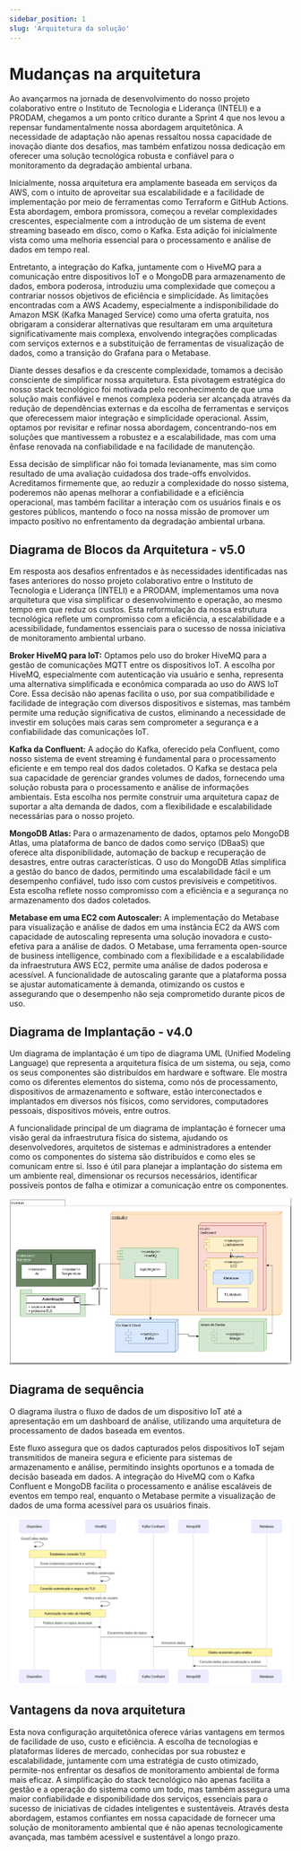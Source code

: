 ```yaml
---
sidebar_position: 1
slug: 'Arquitetura da solução'
---
```

# Mudanças na arquitetura

Ao avançarmos na jornada de desenvolvimento do nosso projeto colaborativo entre o Instituto de Tecnologia e Liderança (INTELI) e a PRODAM, chegamos a um ponto crítico durante a Sprint 4 que nos levou a repensar fundamentalmente nossa abordagem arquitetônica. A necessidade de adaptação não apenas ressaltou nossa capacidade de inovação diante dos desafios, mas também enfatizou nossa dedicação em oferecer uma solução tecnológica robusta e confiável para o monitoramento da degradação ambiental urbana.

Inicialmente, nossa arquitetura era amplamente baseada em serviços da AWS, com o intuito de aproveitar sua escalabilidade e a facilidade de implementação por meio de ferramentas como Terraform e GitHub Actions. Esta abordagem, embora promissora, começou a revelar complexidades crescentes, especialmente com a introdução de um sistema de event streaming baseado em disco, como o Kafka. Esta adição foi inicialmente vista como uma melhoria essencial para o processamento e análise de dados em tempo real.

Entretanto, a integração do Kafka, juntamente com o HiveMQ para a comunicação entre dispositivos IoT e o MongoDB para armazenamento de dados, embora poderosa, introduziu uma complexidade que começou a contrariar nossos objetivos de eficiência e simplicidade. As limitações encontradas com a AWS Academy, especialmente a indisponibilidade do Amazon MSK (Kafka Managed Service) como uma oferta gratuita, nos obrigaram a considerar alternativas que resultaram em uma arquitetura significativamente mais complexa, envolvendo integrações complicadas com serviços externos e a substituição de ferramentas de visualização de dados, como a transição do Grafana para o Metabase.

Diante desses desafios e da crescente complexidade, tomamos a decisão consciente de simplificar nossa arquitetura. Esta pivotagem estratégica do nosso stack tecnológico foi motivada pelo reconhecimento de que uma solução mais confiável e menos complexa poderia ser alcançada através da redução de dependências externas e da escolha de ferramentas e serviços que oferecessem maior integração e simplicidade operacional. Assim, optamos por revisitar e refinar nossa abordagem, concentrando-nos em soluções que mantivessem a robustez e a escalabilidade, mas com uma ênfase renovada na confiabilidade e na facilidade de manutenção.

Essa decisão de simplificar não foi tomada levianamente, mas sim como resultado de uma avaliação cuidadosa dos trade-offs envolvidos. Acreditamos firmemente que, ao reduzir a complexidade do nosso sistema, poderemos não apenas melhorar a confiabilidade e a eficiência operacional, mas também facilitar a interação com os usuários finais e os gestores públicos, mantendo o foco na nossa missão de promover um impacto positivo no enfrentamento da degradação ambiental urbana.

## Diagrama de Blocos da Arquitetura - v5.0


Em resposta aos desafios enfrentados e às necessidades identificadas nas fases anteriores do nosso projeto colaborativo entre o Instituto de Tecnologia e Liderança (INTELI) e a PRODAM, implementamos uma nova arquitetura que visa simplificar o desenvolvimento e operação, ao mesmo tempo em que reduz os custos. Esta reformulação da nossa estrutura tecnológica reflete um compromisso com a eficiência, a escalabilidade e a acessibilidade, fundamentos essenciais para o sucesso de nossa iniciativa de monitoramento ambiental urbano.

**Broker HiveMQ para IoT:** Optamos pelo uso do broker HiveMQ para a gestão de comunicações MQTT entre os dispositivos IoT. A escolha por HiveMQ, especialmente com autenticação via usuário e senha, representa uma alternativa simplificada e econômica comparada ao uso do AWS IoT Core. Essa decisão não apenas facilita o uso, por sua compatibilidade e facilidade de integração com diversos dispositivos e sistemas, mas também permite uma redução significativa de custos, eliminando a necessidade de investir em soluções mais caras sem comprometer a segurança e a confiabilidade das comunicações IoT.

**Kafka da Confluent:** A adoção do Kafka, oferecido pela Confluent, como nosso sistema de event streaming é fundamental para o processamento eficiente e em tempo real dos dados coletados. O Kafka se destaca pela sua capacidade de gerenciar grandes volumes de dados, fornecendo uma solução robusta para o processamento e análise de informações ambientais. Esta escolha nos permite construir uma arquitetura capaz de suportar a alta demanda de dados, com a flexibilidade e escalabilidade necessárias para o nosso projeto.

**MongoDB Atlas:** Para o armazenamento de dados, optamos pelo MongoDB Atlas, uma plataforma de banco de dados como serviço (DBaaS) que oferece alta disponibilidade, automação de backup e recuperação de desastres, entre outras características. O uso do MongoDB Atlas simplifica a gestão do banco de dados, permitindo uma escalabilidade fácil e um desempenho confiável, tudo isso com custos previsíveis e competitivos. Esta escolha reflete nosso compromisso com a eficiência e a segurança no armazenamento dos dados coletados.

**Metabase em uma EC2 com Autoscaler:** A implementação do Metabase para visualização e análise de dados em uma instância EC2 da AWS com capacidade de autoscaling representa uma solução inovadora e custo-efetiva para a análise de dados. O Metabase, uma ferramenta open-source de business intelligence, combinado com a flexibilidade e a escalabilidade da infraestrutura AWS EC2, permite uma análise de dados poderosa e acessível. A funcionalidade de autoscaling garante que a plataforma possa se ajustar automaticamente à demanda, otimizando os custos e assegurando que o desempenho não seja comprometido durante picos de uso.

## Diagrama de Implantação - v4.0

Um diagrama de implantação é um tipo de diagrama UML (Unified Modeling Language) que representa a arquitetura física de um sistema, ou seja, como os seus componentes são distribuídos em hardware e software. Ele mostra como os diferentes elementos do sistema, como nós de processamento, dispositivos de armazenamento e software, estão interconectados e implantados em diversos nós físicos, como servidores, computadores pessoais, dispositivos móveis, entre outros.

A funcionalidade principal de um diagrama de implantação é fornecer uma visão geral da infraestrutura física do sistema, ajudando os desenvolvedores, arquitetos de sistemas e administradores a entender como os componentes do sistema são distribuídos e como eles se comunicam entre si. Isso é útil para planejar a implantação do sistema em um ambiente real, dimensionar os recursos necessários, identificar possíveis pontos de falha e otimizar a comunicação entre os componentes.

![Diagrama de Implantação 4](<../../static/img/DiagramaImplantacao4.png>)

## Diagrama de sequência

O diagrama ilustra o fluxo de dados de um dispositivo IoT até a apresentação em um dashboard de análise, utilizando uma arquitetura de processamento de dados baseada em eventos. 

Este fluxo assegura que os dados capturados pelos dispositivos IoT sejam transmitidos de maneira segura e eficiente para sistemas de armazenamento e análise, permitindo insights oportunos e a tomada de decisão baseada em dados. A integração do HiveMQ com o Kafka Confluent e MongoDB facilita o processamento e análise escaláveis de eventos em tempo real, enquanto o Metabase permite a visualização de dados de uma forma acessível para os usuários finais.

![Diagrama de Sequência 4](<../../static/img/sequence-sprint4.png>)

## Vantagens da nova arquitetura
Esta nova configuração arquitetônica oferece várias vantagens em termos de facilidade de uso, custo e eficiência. A escolha de tecnologias e plataformas líderes de mercado, conhecidas por sua robustez e escalabilidade, juntamente com uma estratégia de custo otimizado, permite-nos enfrentar os desafios de monitoramento ambiental de forma mais eficaz. A simplificação do stack tecnológico não apenas facilita a gestão e a operação do sistema como um todo, mas também assegura uma maior confiabilidade e disponibilidade dos serviços, essenciais para o sucesso de iniciativas de cidades inteligentes e sustentáveis. Através desta abordagem, estamos confiantes em nossa capacidade de fornecer uma solução de monitoramento ambiental que é não apenas tecnologicamente avançada, mas também acessível e sustentável a longo prazo.
